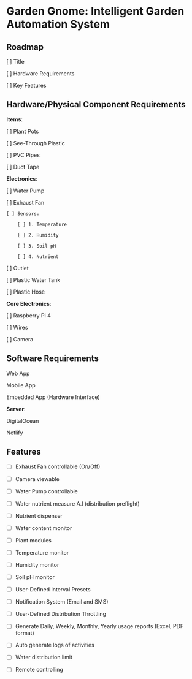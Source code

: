# Garden Gnome: Intelligent Garden Automation System

## Roadmap

[ ] Title

[ ] Hardware Requirements

[ ] Key Features

## Hardware/Physical Component Requirements

__Items__:

[ ] Plant Pots

[ ] See-Through Plastic

[ ] PVC Pipes

[ ] Duct Tape


__Electronics__:

[ ] Water Pump

[ ] Exhaust Fan

    [ ] Sensors:

        [ ] 1. Temperature

        [ ] 2. Humidity

        [ ] 3. Soil pH

        [ ] 4. Nutrient

[ ] Outlet

[ ] Plastic Water Tank

[ ] Plastic Hose

__Core Electronics__:

[ ] Raspberry Pi 4

[ ] Wires

[ ] Camera

## Software Requirements

Web App

Mobile App

Embedded App (Hardware Interface)

__Server__:

DigitalOcean

Netlify

## Features

- [ ] Exhaust Fan controllable (On/Off)

- [ ] Camera viewable 

- [ ] Water Pump controllable

- [ ] Water nutrient measure A.I (distribution preflight)

- [ ] Nutrient dispenser 

- [ ] Water content monitor

- [ ] Plant modules

- [ ] Temperature monitor

- [ ] Humidity monitor

- [ ] Soil pH monitor

- [ ] User-Defined Interval Presets

- [ ] Notification System (Email and SMS)

- [ ] User-Defined Distribution Throttling

- [ ] Generate Daily, Weekly, Monthly, Yearly usage reports (Excel, PDF format)

- [ ] Auto generate logs of activities

- [ ] Water distribution limit

- [ ] Remote controlling
